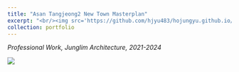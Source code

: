```yaml
---
title: "Asan Tangjeong2 New Town Masterplan"
excerpt: "<br/><img src='https://github.com/hjyu483/hojungyu.github.io/blob/master/images/asan_diagram.png?raw=true'>"
collection: portfolio
---
```


*Professional Work, Junglim Architecture, 2021-2024* <br>

<img src = 'https://github.com/hjyu483/hojungyu.github.io/blob/master/images/Asan_diagram_2.png?raw=true'>
